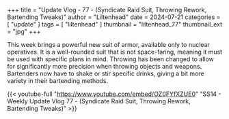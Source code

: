 +++
title = "Update Vlog - 77 - (Syndicate Raid Suit, Throwing Rework, Bartending Tweaks)"
author = "Liltenhead"
date = 2024-07-21
categories = [
	"update"
]
tags = [
	"liltenhead"
]
thumbnail = "liltenhead_77"
thumbnail_ext = "jpg"
+++

This week brings a powerful new suit of armor, available only to nuclear operatives. It is a well-rounded suit that is not space-faring, meaning it must be used with specific plans in mind. Throwing has been changed to allow for significantly more precision when throwing objects and weapons. Bartenders now have to shake or stir specific drinks, giving a bit more variety in their bartending methods.

{{< youtube-full "https://www.youtube.com/embed/OZ0FYfXZUE0" "SS14 - Weekly Update Vlog 77 - (Syndicate Raid Suit, Throwing Rework, Bartending Tweaks)" >}}
